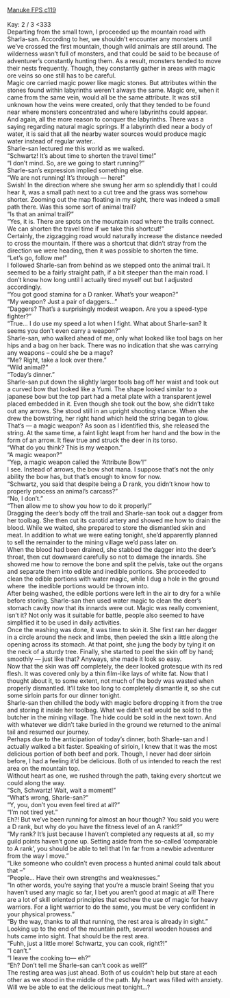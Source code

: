 [Manuke FPS c119](https://ashenfeather.wordpress.com/2020/12/24/fps-119/)
<br/><br/>
Kay: 2 / 3  <333 <br/>
Departing from the small town, I proceeded up the mountain road with Sharla-san. According to her, we shouldn’t encounter any monsters until we’ve crossed the first mountain, though wild animals are still around. The wilderness wasn’t full of monsters, and that could be said to be because of adventurer’s constantly hunting them. As a result, monsters tended to move their nests frequently. Though, they constantly gather in areas with magic ore veins so one still has to be careful. <br/>
Magic ore carried magic power like magic stones. But attributes within the stones found within labyrinths weren’t always the same. Magic ore, when it came from the same vein, would all be the same attribute. It was still unknown how the veins were created, only that they tended to be found near where monsters concentrated and where labyrinths could appear. <br/>
And again, all the more reason to conquer the labyrinths. There was a saying regarding natural magic springs. If a labyrinth died near a body of water, it is said that all the nearby water sources would produce magic water instead of regular water..<br/>
Sharle-san lectured me this world as we walked. <br/>
“Schwartz! It’s about time to shorten the travel time!”<br/>
“I don’t mind. So, are we going to start running?”<br/>
Sharle-san’s expression implied something else.<br/>
“We are not running! It’s through — here!” <br/>
Swish! In the direction where she swung her arm so splendidly that I could hear it, was a small path next to a cut tree and the grass was somehow shorter. Zooming out the map floating in my sight, there was indeed a small path there. Was this some sort of animal trail?<br/>
“Is that an animal trail?”<br/>
“Yes, it is. There are spots on the mountain road where the trails connect. We can shorten the travel time if we take this shortcut!” <br/>
Certainly, the zigzagging road would naturally increase the distance needed to cross the mountain. If there was a shortcut that didn’t stray from the direction we were heading, then it was possible to shorten the time. <br/>
“Let’s go, follow me!” <br/>
I followed Sharle-san from behind as we stepped onto the animal trail. It seemed to be a fairly straight path, if a bit steeper than the main road. I don’t know how long until I actually tired myself out but I adjusted accordingly. <br/>
“You got good stamina for a D ranker. What’s your weapon?”<br/>
“My weapon? Just a pair of daggers…”<br/>
“Daggers? That’s a surprisingly modest weapon. Are you a speed-type fighter?”<br/>
“True… I do use my speed a lot when I fight. What about Sharle-san? It seems you don’t even carry a weapon?”<br/>
Sharle-san, who walked ahead of me, only what looked like tool bags on her hips and a bag on her back. There was no indication that she was carrying any weapons – could she be a mage?<br/>
“Me? Right, take a look over there.”<br/>
“Wild animal?”<br/>
“Today’s dinner.”<br/>
Sharle-san put down the slightly larger tools bag off her waist and took out a curved bow that looked like a Yumi. The shape looked similar to a japanese bow but the top part had a metal plate with a transparent jewel placed embedded in it. Even though she took out the bow, she didn’t take out any arrows. She stood still in an upright shooting stance. When she drew the bowstring, her right hand which held the string began to glow. <br/>
That’s — a magic weapon? As soon as I identified this, she released the string. At the same time, a faint light leapt from her hand and the bow in the form of an arrow. It flew true and struck the deer in its torso.<br/>
“What do you think? This is my weapon.”<br/>
“A magic weapon?”<br/>
“Yep, a magic weapon called the ‘Attribute Bow’!”<br/>
I see. Instead of arrows, the bow shot mana. I suppose that’s not the only ability the bow has, but that’s enough to know for now. <br/>
“Schwartz, you said that despite being a D rank, you didn’t know how to properly process an animal’s carcass?”<br/>
“No, I don’t.” <br/>
“Then allow me to show you how to do it properly!”<br/>
Dragging the deer’s body off the trail and Sharle-san took out a dagger from her toolbag. She then cut its carotid artery and showed me how to drain the blood. While we waited, she prepared to store the dismantled skin and meat. In addition to what we were eating tonight, she’d apparently planned to sell the remainder to the mining village we’d pass later on. <br/>
When the blood had been drained, she stabbed the dagger into the deer’s throat, then cut downward carefully so not to damage the innards. She showed me how to remove the bone and split the pelvis, take out the organs and separate them into edible and inedible portions. She proceeded to clean the edible portions with water magic, while I dug a hole in the ground where  the inedible portions would be thrown into.<br/>
After being washed, the edible portions were left in the air to dry for a while before storing. Sharle-san then used water magic to clean the deer’s stomach cavity now that its innards were out. Magic was really convenient, isn’t it? Not only was it suitable for battle, people also seemed to have simplified it to be used in daily activities. <br/>
Once the washing was done, it was time to skin it. She first ran her dagger in a circle around the neck and limbs, then peeled the skin a little along the opening across its stomach. At that point, she jung the body by tying it on the neck of a sturdy tree. Finally, she started to peel the skin off by hand; smoothly — just like that? Anyways, she made it look so easy. <br/>
Now that the skin was off completely, the deer looked grotesque with its red flesh. It was covered only by a thin film-like lays of white fat. Now that I thought about it, to some extent, not much of the body was wasted when properly dismantled. It’ll take too long to completely dismantle it, so she cut some sirloin parts for our dinner tonight. <br/>
Sharle-san then chilled the body with magic before dropping it from the tree and storing it inside her toolbag. What we didn’t eat would be sold to the butcher in the mining village. The hide could be sold in the next town. And with whatever we didn’t take buried in the ground we returned to the animal tail and resumed our journey. <br/>
Perhaps due to the anticipation of today’s dinner, both Sharle-san and I actually walked a bit faster. Speaking of sirloin, I knew that it was the most delicious portion of both beef and pork. Though, I never had deer sirloin before, I had a feeling it’d be delicious. Both of us intended to reach the rest area on the mountain top. <br/>
Without heart as one, we rushed through the path, taking every shortcut we could along the way. <br/>
“Sch, Schwartz! Wait, wait a moment!”<br/>
“What’s wrong, Sharle-san?”<br/>
“Y, you, don’t you even feel tired at all?”<br/>
“I’m not tired yet.”<br/>
Eh?! But we’ve been running for almost an hour though? You said you were a D rank, but why do you have the fitness level of an A rank!?”<br/>
“My rank? It’s just because I haven’t completed any requests at all, so my guild points haven’t gone up. Setting aside from the so-called ‘comparable to A rank’, you should be able to tell that I’m far from a newbie adventurer from the way I move.”<br/>
“Like someone who couldn’t even process a hunted animal could talk about that –”<br/>
“People… Have their own strengths and weaknesses.”<br/>
“In other words, you’re saying that you’re a muscle brain! Seeing that you haven’t used any magic so far, I bet you aren’t good at magic at all! There are a lot of skill oriented principles that eschew the use of magic for heavy warriors. For a light warrior to do the same, you must be very confident in your physical prowess.”<br/>
“By the way, thanks to all that running, the rest area is already in sight.”<br/>
Looking up to the end of the mountain path, several wooden houses and huts came into sight. That should be the rest area. <br/>
“Fuhh, just a little more! Schwartz, you can cook, right?!”<br/>
“I can’t.”<br/>
“I leave the cooking to— eh?”<br/>
“Eh? Don’t tell me Sharle-san can’t cook as well?”<br/>
The resting area was just ahead. Both of us couldn’t help but stare at each other as we stood in the middle of the path. My heart was filled with anxiety. Will we be able to eat the delicious meat tonight…? <br/>
 